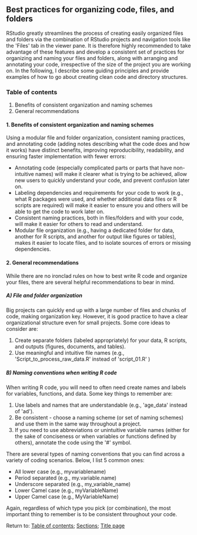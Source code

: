 ## Best practices for organizing code, files, and folders

RStudio greatly streamlines the process of creating easily organized files and folders via the combination of RStudio projects and navigation tools like the 'Files' tab in the viewer pane. It is therefore highly recommended to take advantage of these features and develop a consistent set of practices for organizing and naming your files and folders, along with arranging and annotating your code, irrespective of the size of the project you are working on. In the following, I describe some guiding principles and provide examples of how to go about creating clean code and directory structures.

### Table of contents
1. Benefits of consistent organization and naming schemes
2. General recommendations

#### 1. Benefits of consistent organization and naming schemes

Using a modular file and folder organization, consistent naming practices, and annotating code (adding notes describing what the code does and how it works) have distinct benefits, improving reproducibility, readability, and ensuring faster implementation with fewer errors:
* Annotating code (especially complicated parts or parts that have non-intuitive names) will make it clearer what is trying to be achieved, allow new users to quickly understand your code, and prevent confusion later on.
* Labeling dependencies and requirements for your code to work (e.g., what R packages were used, and whether additional data files or R scripts are required) will make it easier to ensure you and others will be able to get the code to work later on.
* Consistent naming practices, both in files/folders and with your code, will make it easier for others to read and understand.
* Modular file organization (e.g., having a dedicated folder for data, another for R scripts, and another for output like figures or tables), makes it easier to locate files, and to isolate sources of errors or missing dependencies.

#### 2. General recommendations

While there are no ironclad rules on how to best write R code and organize your files, there are several helpful recommendations to bear in mind.

##### A) File and folder organization

Big projects can quickly end up with a large number of files and chunks of code, making organization key. However, it is good practice to have a clear organizational structure even for small projects. Some core ideas to consider are:
1. Create separate folders (labeled appropriately) for your data, R scripts, and outputs (figures, documents, and tables).
2. Use meaningful and intuitive file names (e.g., 'Script_to_process_raw_data.R' instead of 'script_01.R' )

##### B) Naming conventions when writing R code

When writing R code, you will need to often need create names and labels for variables, functions, and data. Some key things to remember are:
1. Use labels and names that are understandable (e.g., 'age_data' instead of 'ad').
2. Be consistent - choose a naming scheme (or set of naming schemes) and use them in the same way throughout a project.
3. If you need to use abbreviations or unintuitive variable names (either for the sake of conciseness or when variables or functions defined by others), annotate the code using the '#' symbol.

There are several types of naming conventions that you can find across a variety of coding scenarios. Below, I list 5 common ones:
* All lower case (e.g., myvariablename)
* Period separated (e.g., my.variable.name)
* Underscore separated (e.g., my_variable_name)
* Lower Camel case (e.g., myVariableName)
* Upper Camel case (e.g., MyVariableName)

Again, regardless of which type you pick (or combination), the most important thing to remember is to be consistent throughout your code.

Return to:
[Table of contents](C02_P000_RStudio.md);
[Sections](C00_P002_Chapters.md);
[Title page](https://rettopnivek.github.io/R_training/)


